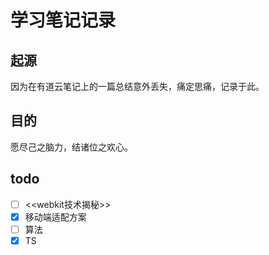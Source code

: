 # 学习笔记记录

## 起源
因为在有道云笔记上的一篇总结意外丢失，痛定思痛，记录于此。  
## 目的
愿尽己之脑力，结诸位之欢心。
## todo
- [ ] <<webkit技术揭秘>>
- [x] 移动端适配方案
- [ ] 算法
- [x] TS  